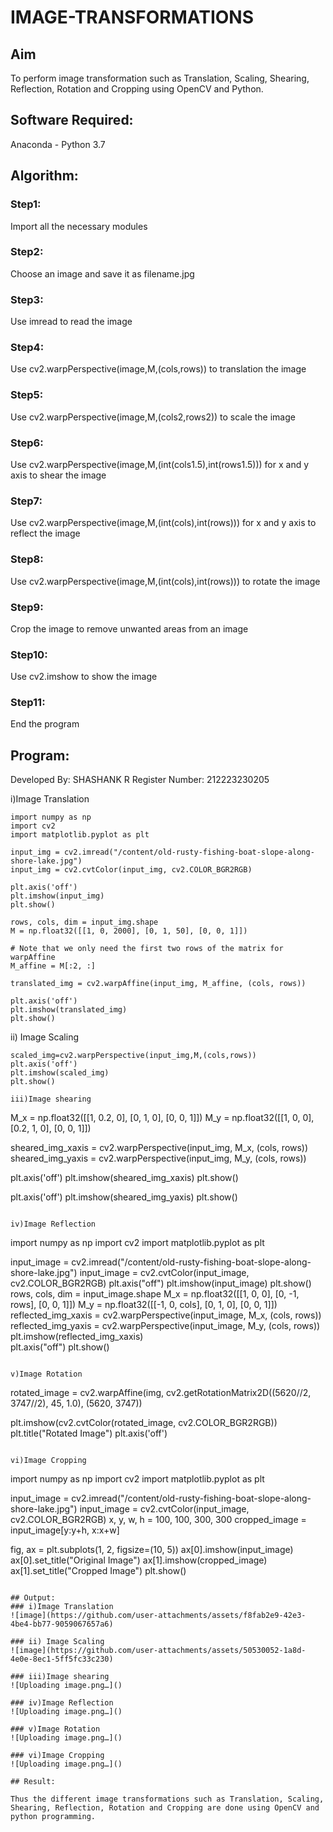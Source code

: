 # IMAGE-TRANSFORMATIONS
  
## Aim
To perform image transformation such as Translation, Scaling, Shearing, Reflection, Rotation and Cropping using OpenCV and Python.

## Software Required:
Anaconda - Python 3.7

## Algorithm:
### Step1:
Import all the necessary modules  

### Step2:
Choose an image and save it as filename.jpg

### Step3:
Use imread to read the image

### Step4:
Use cv2.warpPerspective(image,M,(cols,rows)) to translation the image

### Step5:
Use cv2.warpPerspective(image,M,(cols2,rows2)) to scale the image

### Step6:
Use cv2.warpPerspective(image,M,(int(cols1.5),int(rows1.5))) for x and y axis to shear the image

### Step7:
Use cv2.warpPerspective(image,M,(int(cols),int(rows))) for x and y axis to reflect the image

### Step8:
Use cv2.warpPerspective(image,M,(int(cols),int(rows))) to rotate the image

### Step9:
Crop the image to remove unwanted areas from an image

### Step10:
Use cv2.imshow to show the image

### Step11:
End the program

## Program:
Developed By: SHASHANK R
Register Number: 212223230205

i)Image Translation
```
import numpy as np
import cv2
import matplotlib.pyplot as plt

input_img = cv2.imread("/content/old-rusty-fishing-boat-slope-along-shore-lake.jpg")
input_img = cv2.cvtColor(input_img, cv2.COLOR_BGR2RGB)

plt.axis('off')
plt.imshow(input_img)
plt.show()

rows, cols, dim = input_img.shape
M = np.float32([[1, 0, 2000], [0, 1, 50], [0, 0, 1]])

# Note that we only need the first two rows of the matrix for warpAffine
M_affine = M[:2, :]

translated_img = cv2.warpAffine(input_img, M_affine, (cols, rows))

plt.axis('off')
plt.imshow(translated_img)
plt.show()
```

ii) Image Scaling
```
scaled_img=cv2.warpPerspective(input_img,M,(cols,rows))
plt.axis('off')
plt.imshow(scaled_img)
plt.show()

iii)Image shearing
```
M_x = np.float32([[1, 0.2, 0], [0, 1, 0], [0, 0, 1]])
M_y = np.float32([[1, 0, 0], [0.2, 1, 0], [0, 0, 1]])

sheared_img_xaxis = cv2.warpPerspective(input_img, M_x, (cols, rows))
sheared_img_yaxis = cv2.warpPerspective(input_img, M_y, (cols, rows))

plt.axis('off')
plt.imshow(sheared_img_xaxis)
plt.show()

plt.axis('off')
plt.imshow(sheared_img_yaxis)
plt.show()
```

iv)Image Reflection
```
import numpy as np
import cv2
import matplotlib.pyplot as plt

input_image = cv2.imread("/content/old-rusty-fishing-boat-slope-along-shore-lake.jpg")
input_image = cv2.cvtColor(input_image, cv2.COLOR_BGR2RGB)
plt.axis("off")
plt.imshow(input_image)
plt.show()
rows, cols, dim = input_image.shape
M_x = np.float32([[1, 0, 0], [0, -1, rows], [0, 0, 1]])
M_y = np.float32([[-1, 0, cols], [0, 1, 0], [0, 0, 1]])
reflected_img_xaxis = cv2.warpPerspective(input_image, M_x, (cols, rows))
reflected_img_yaxis = cv2.warpPerspective(input_image, M_y, (cols, rows))
plt.imshow(reflected_img_xaxis)  
plt.axis("off")
plt.show()
```

v)Image Rotation
```
rotated_image = cv2.warpAffine(img, cv2.getRotationMatrix2D((5620//2, 3747//2), 45, 1.0), (5620, 3747))
  
plt.imshow(cv2.cvtColor(rotated_image, cv2.COLOR_BGR2RGB))  
plt.title("Rotated Image") 
plt.axis('off')
```

vi)Image Cropping
```
import numpy as np
import cv2
import matplotlib.pyplot as plt

input_image = cv2.imread("/content/old-rusty-fishing-boat-slope-along-shore-lake.jpg")
input_image = cv2.cvtColor(input_image, cv2.COLOR_BGR2RGB)
x, y, w, h = 100, 100, 300, 300
cropped_image = input_image[y:y+h, x:x+w]

fig, ax = plt.subplots(1, 2, figsize=(10, 5))
ax[0].imshow(input_image)
ax[0].set_title("Original Image")
ax[1].imshow(cropped_image)
ax[1].set_title("Cropped Image")
plt.show()
```

## Output:
### i)Image Translation
![image](https://github.com/user-attachments/assets/f8fab2e9-42e3-4be4-bb77-9059067657a6)

### ii) Image Scaling
![image](https://github.com/user-attachments/assets/50530052-1a8d-4e0e-8ec1-5ff5fc33c230)

### iii)Image shearing
![Uploading image.png…]()

### iv)Image Reflection
![Uploading image.png…]()

### v)Image Rotation
![Uploading image.png…]()

### vi)Image Cropping
![Uploading image.png…]()

## Result: 

Thus the different image transformations such as Translation, Scaling, Shearing, Reflection, Rotation and Cropping are done using OpenCV and python programming.
